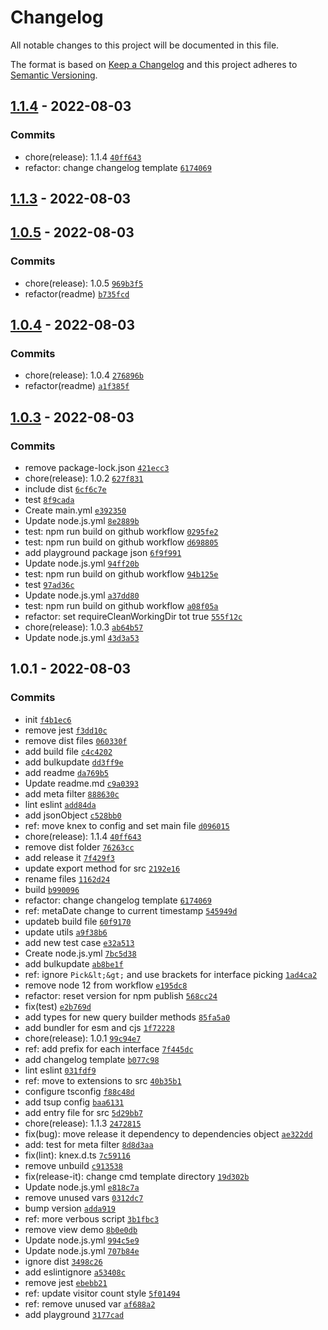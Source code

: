 # Changelog

All notable changes to this project will be documented in this file.

The format is based on [Keep a Changelog](https://keepachangelog.com/en/1.0.0/)
and this project adheres to [Semantic Versioning](https://semver.org/spec/v2.0.0.html).

## [1.1.4](https://github.com/KarmaBlackshaw/knex-meta/compare/1.1.3...1.1.4) - 2022-08-03




### Commits

- chore(release): 1.1.4 [`40ff643`](https://github.com/KarmaBlackshaw/knex-meta/commit/40ff643d702d7619a60fec309ffaeed8c69bac39)
- refactor: change changelog template [`6174069`](https://github.com/KarmaBlackshaw/knex-meta/commit/61740690579790bbbf4179d706f59abcfb272f07)

## [1.1.3](https://github.com/KarmaBlackshaw/knex-meta/compare/1.0.5...1.1.3) - 2022-08-03





## [1.0.5](https://github.com/KarmaBlackshaw/knex-meta/compare/1.0.4...1.0.5) - 2022-08-03




### Commits

- chore(release): 1.0.5 [`969b3f5`](https://github.com/KarmaBlackshaw/knex-meta/commit/969b3f520daf66243d94f4c251d13f0167687697)
- refactor(readme) [`b735fcd`](https://github.com/KarmaBlackshaw/knex-meta/commit/b735fcd27fd8c8d10fed2f73066c92473e5792d7)

## [1.0.4](https://github.com/KarmaBlackshaw/knex-meta/compare/1.0.3...1.0.4) - 2022-08-03




### Commits

- chore(release): 1.0.4 [`276896b`](https://github.com/KarmaBlackshaw/knex-meta/commit/276896b036e42e9f2efe125f5c4f6e2e5ddba991)
- refactor(readme) [`a1f385f`](https://github.com/KarmaBlackshaw/knex-meta/commit/a1f385f9a1e747c95c6d59e85778ca155c6983e6)

## [1.0.3](https://github.com/KarmaBlackshaw/knex-meta/compare/1.0.1...1.0.3) - 2022-08-03




### Commits

- remove package-lock.json [`421ecc3`](https://github.com/KarmaBlackshaw/knex-meta/commit/421ecc3193d371e73793ca5afcf5d701a5c2be17)
- chore(release): 1.0.2 [`627f831`](https://github.com/KarmaBlackshaw/knex-meta/commit/627f831a58cfa24b982ca67ac176bd7894252d2d)
- include dist [`6cf6c7e`](https://github.com/KarmaBlackshaw/knex-meta/commit/6cf6c7ec03b0c604314fe33f1923a7eece73da93)
- test [`8f9cada`](https://github.com/KarmaBlackshaw/knex-meta/commit/8f9cadac4b22f6f28c9cbb53bd430981aed48e46)
- Create main.yml [`e392350`](https://github.com/KarmaBlackshaw/knex-meta/commit/e39235040d66025265c15295fd5a25cc4d6ebe1f)
- Update node.js.yml [`8e2889b`](https://github.com/KarmaBlackshaw/knex-meta/commit/8e2889b767bf57d8d5b96578cedf13ba443f1471)
- test: npm run build on github workflow [`0295fe2`](https://github.com/KarmaBlackshaw/knex-meta/commit/0295fe2fd4dd4b1952eed6f6c9354564a8a0138e)
- test: npm run build on github workflow [`d698805`](https://github.com/KarmaBlackshaw/knex-meta/commit/d6988056401e14f246255b0c1416913ce391b8ce)
- add playground package json [`6f9f991`](https://github.com/KarmaBlackshaw/knex-meta/commit/6f9f9914e0d4acd2279165825e8021b73ee525ce)
- Update node.js.yml [`94ff20b`](https://github.com/KarmaBlackshaw/knex-meta/commit/94ff20b650aba22f17f96a82e325e96b067f3ebb)
- test: npm run build on github workflow [`94b125e`](https://github.com/KarmaBlackshaw/knex-meta/commit/94b125e8e221f2541e09741d95f21cfb171f65de)
- test [`97ad36c`](https://github.com/KarmaBlackshaw/knex-meta/commit/97ad36c274440757da74ae97bd11577b6d900679)
- Update node.js.yml [`a37dd80`](https://github.com/KarmaBlackshaw/knex-meta/commit/a37dd80b92e6c0fcd7066e163b3abf9e10c442ef)
- test: npm run build on github workflow [`a08f05a`](https://github.com/KarmaBlackshaw/knex-meta/commit/a08f05aac30a83cbc722301db8dcc7f4516a58c3)
- refactor: set requireCleanWorkingDir tot true [`555f12c`](https://github.com/KarmaBlackshaw/knex-meta/commit/555f12cb60592480ba0e790843ab83d9fb1c36fa)
- chore(release): 1.0.3 [`ab64b57`](https://github.com/KarmaBlackshaw/knex-meta/commit/ab64b57f894742098ffb08dc4de073b29521e1bc)
- Update node.js.yml [`43d3a53`](https://github.com/KarmaBlackshaw/knex-meta/commit/43d3a53f90d55096df927eb0d470330ea569ccb8)

## 1.0.1 - 2022-08-03




### Commits

- init [`f4b1ec6`](https://github.com/KarmaBlackshaw/knex-meta/commit/f4b1ec62a3f9acf6c13112c3b09549107b5a971a)
- remove jest [`f3dd10c`](https://github.com/KarmaBlackshaw/knex-meta/commit/f3dd10c16f19e2badab9c988ca66cd27c7190ceb)
- remove dist files [`060330f`](https://github.com/KarmaBlackshaw/knex-meta/commit/060330f70cee13a936c4a7e0d7f2599b6012f5d3)
- add build file [`c4c4202`](https://github.com/KarmaBlackshaw/knex-meta/commit/c4c4202a9285c03b21c698ecfc73def909a04747)
- add bulkupdate [`dd3ff9e`](https://github.com/KarmaBlackshaw/knex-meta/commit/dd3ff9e4ea6b7637993af275ecc1f0f87d14ee26)
- add readme [`da769b5`](https://github.com/KarmaBlackshaw/knex-meta/commit/da769b58d34ab9cf8644f024a0dc71c4e94bde49)
- Update readme.md [`c9a0393`](https://github.com/KarmaBlackshaw/knex-meta/commit/c9a03939a628bb121239ecff1611f5400118c417)
- add meta filter [`888630c`](https://github.com/KarmaBlackshaw/knex-meta/commit/888630cfc7e026ba0ebadd356ac324c7e59be5d4)
- lint eslint [`add84da`](https://github.com/KarmaBlackshaw/knex-meta/commit/add84da368f0ce7be01c887e5bd001fdb2666382)
- add jsonObject [`c528bb0`](https://github.com/KarmaBlackshaw/knex-meta/commit/c528bb064483bb0f63edf5bf7fc6606f2f44a585)
- ref: move knex to config and set main file [`d096015`](https://github.com/KarmaBlackshaw/knex-meta/commit/d0960156ceb440b97ef192f56f9247a21ed480e4)
- chore(release): 1.1.4 [`40ff643`](https://github.com/KarmaBlackshaw/knex-meta/commit/40ff643d702d7619a60fec309ffaeed8c69bac39)
- remove dist folder [`76263cc`](https://github.com/KarmaBlackshaw/knex-meta/commit/76263cc425e6dba3d1ee7d17b09ab1903a0f1259)
- add release it [`7f429f3`](https://github.com/KarmaBlackshaw/knex-meta/commit/7f429f373fdc315c3eb5d57d4fd811d5c657768f)
- update export method for src [`2192e16`](https://github.com/KarmaBlackshaw/knex-meta/commit/2192e16c2df4ec21183d243173013187106aa09e)
- rename files [`1162d24`](https://github.com/KarmaBlackshaw/knex-meta/commit/1162d249edc326392d4c6869eaa5fab5daf11c9d)
- build [`b990096`](https://github.com/KarmaBlackshaw/knex-meta/commit/b990096ee036ec2ecef7a4d6add39ac9a0f46964)
- refactor: change changelog template [`6174069`](https://github.com/KarmaBlackshaw/knex-meta/commit/61740690579790bbbf4179d706f59abcfb272f07)
- ref: metaDate change to current timestamp [`545949d`](https://github.com/KarmaBlackshaw/knex-meta/commit/545949d9705f04136edb01635e99a52e14a8a7bd)
- updateb build file [`60f9170`](https://github.com/KarmaBlackshaw/knex-meta/commit/60f91706b567706d96e128514bdfcb937276a956)
- update utils [`a9f38b6`](https://github.com/KarmaBlackshaw/knex-meta/commit/a9f38b620011e9ecc53fd539271f2f4ad768ba8c)
- add new test case [`e32a513`](https://github.com/KarmaBlackshaw/knex-meta/commit/e32a5135d4942f77f39a09475684f0259bf3f349)
- Create node.js.yml [`7bc5d38`](https://github.com/KarmaBlackshaw/knex-meta/commit/7bc5d387d1c4062df38eb718855bdc9fe6d218fa)
- add bulkupdate [`ab8be1f`](https://github.com/KarmaBlackshaw/knex-meta/commit/ab8be1f5d0c86b13e587573b43fbc3ab79de0886)
- ref: ignore `Pick&lt;&gt;` and use brackets for interface picking [`1ad4ca2`](https://github.com/KarmaBlackshaw/knex-meta/commit/1ad4ca236e247a449cb4efa1e38558ab9cf0a04f)
- remove node 12 from workflow [`e195dc8`](https://github.com/KarmaBlackshaw/knex-meta/commit/e195dc89249c89e76fcb88998a659c3bb028b7fc)
- refactor: reset version for npm publish [`568cc24`](https://github.com/KarmaBlackshaw/knex-meta/commit/568cc2488a574fa8e1e935ea035f413062decdbf)
- fix(test) [`e2b769d`](https://github.com/KarmaBlackshaw/knex-meta/commit/e2b769d00efc771fe87fe0a4088fdc00b521b82b)
- add types for new query builder methods [`85fa5a0`](https://github.com/KarmaBlackshaw/knex-meta/commit/85fa5a0972508bd50c439c875f75924172d4c173)
- add bundler for esm and cjs [`1f72228`](https://github.com/KarmaBlackshaw/knex-meta/commit/1f72228d69fbf14a24731690b33ebc045aecc76c)
- chore(release): 1.0.1 [`99c94e7`](https://github.com/KarmaBlackshaw/knex-meta/commit/99c94e7f8f2f98fc47f119cbcd0a39f97cc4b1d4)
- ref: add prefix for each interface [`7f445dc`](https://github.com/KarmaBlackshaw/knex-meta/commit/7f445dc074abb5519fbad496dee27d93ecc9bf7e)
- add changelog template [`b077c98`](https://github.com/KarmaBlackshaw/knex-meta/commit/b077c982f4e9c7521493604823aac88bcb0fd6cd)
- lint eslint [`031fdf9`](https://github.com/KarmaBlackshaw/knex-meta/commit/031fdf983b0c778d5d4ff4d5ac30a671227fd07e)
- ref: move to extensions to src [`40b35b1`](https://github.com/KarmaBlackshaw/knex-meta/commit/40b35b112b7c9619818ee2c122c5ef5f7d5a913a)
- configure tsconfig [`f88c48d`](https://github.com/KarmaBlackshaw/knex-meta/commit/f88c48df9a3296698bb32daefb100d5c24e86aba)
- add tsup config [`baa6131`](https://github.com/KarmaBlackshaw/knex-meta/commit/baa6131e27fbe64f8c8bfa9949b2312da46c6d24)
- add entry file for src [`5d29bb7`](https://github.com/KarmaBlackshaw/knex-meta/commit/5d29bb72c5100db0bffd98ee68bbb0b7d48bcd02)
- chore(release): 1.1.3 [`2472815`](https://github.com/KarmaBlackshaw/knex-meta/commit/2472815b127bcbdba6d04c90e9c1d96246785ee3)
- fix(bug): move release it dependency to dependencies object [`ae322dd`](https://github.com/KarmaBlackshaw/knex-meta/commit/ae322ddca8eb1d856038e6e147f9107afee5b876)
- add: test for meta filter [`8d8d3aa`](https://github.com/KarmaBlackshaw/knex-meta/commit/8d8d3aad318eeb93ab4488c97ae2a21c48dd3bb6)
- fix(lint): knex.d.ts [`7c59116`](https://github.com/KarmaBlackshaw/knex-meta/commit/7c59116324322190c0fa18b50c29102d3276ae0c)
- remove unbuild [`c913538`](https://github.com/KarmaBlackshaw/knex-meta/commit/c913538326b0b35a87ca0f7002cc279fcf770318)
- fix(release-it): change cmd template directory [`19d302b`](https://github.com/KarmaBlackshaw/knex-meta/commit/19d302bbd8a4df256714104470be7aa7cfaf266c)
- Update node.js.yml [`e818c7a`](https://github.com/KarmaBlackshaw/knex-meta/commit/e818c7a5858b8de12421a3c8c4df34695a3ad349)
- remove unused vars [`0312dc7`](https://github.com/KarmaBlackshaw/knex-meta/commit/0312dc71f87f871a683067bc673ce1686c05c3d2)
- bump version [`adda919`](https://github.com/KarmaBlackshaw/knex-meta/commit/adda91960b89ecb55c5461d978d6810ac022bf94)
- ref: more verbous script [`3b1fbc3`](https://github.com/KarmaBlackshaw/knex-meta/commit/3b1fbc3be7553223379041c6cea5d3f89fd2c74d)
- remove view demo [`8b0e0db`](https://github.com/KarmaBlackshaw/knex-meta/commit/8b0e0dbd5ab60660ccb8c0d798d8532bec53bc8e)
- Update node.js.yml [`994c5e9`](https://github.com/KarmaBlackshaw/knex-meta/commit/994c5e9693dfb244ae41477954d19ef245b882e5)
- Update node.js.yml [`707b84e`](https://github.com/KarmaBlackshaw/knex-meta/commit/707b84e40a3ef7466029498522c0c2a627aeb5e8)
- ignore dist [`3498c26`](https://github.com/KarmaBlackshaw/knex-meta/commit/3498c2628baac186638c2f05825df9f6758b345b)
- add eslintignore [`a53408c`](https://github.com/KarmaBlackshaw/knex-meta/commit/a53408c9e9ad420e73dc064ca323181ce4ea9f7f)
- remove jest [`ebebb21`](https://github.com/KarmaBlackshaw/knex-meta/commit/ebebb21fa936691660ef772d4a481698b34607b6)
- ref: update visitor count style [`5f01494`](https://github.com/KarmaBlackshaw/knex-meta/commit/5f01494c83ccb18fc918e7e1545eecf47b43ca95)
- ref: remove unused var [`af688a2`](https://github.com/KarmaBlackshaw/knex-meta/commit/af688a28005113c8b01c202c27b9d333628739c4)
- add playground [`3177cad`](https://github.com/KarmaBlackshaw/knex-meta/commit/3177cad168a9197d42b295ea6b2c82aac10ffd2e)

